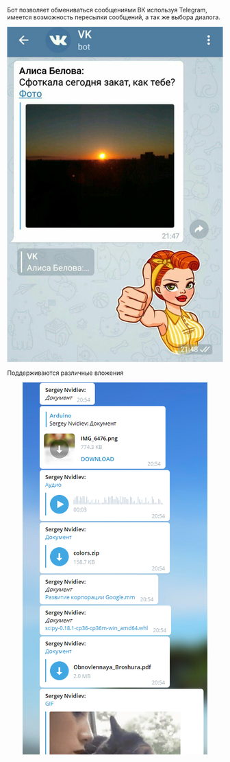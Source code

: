 Бот позволяет обмениваться сообщениями ВК используя Telegram, имеется возможность пересылки сообщений,
а так же выбора диалога.

<p align="center"><img src ="assets/sunset.jpg" /></p>

Поддерживаются различные вложения


<p align="center"><img src ="assets/documents.PNG" /></p>
